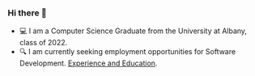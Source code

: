 ### Hi there 👋

- 💻 I am a Computer Science Graduate from the University at Albany, class of 2022.
- 🔍 I am currently seeking employment opportunities for Software Development. [Experience and Education](https://drive.google.com/file/d/1BaT2DqeVHSktdpROob9m-yJxTvr-Jzzv/view?usp=sharing).
